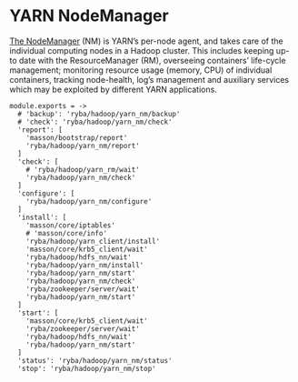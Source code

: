 
# YARN NodeManager

[The NodeManager](http://hadoop.apache.org/docs/current/hadoop-yarn/hadoop-yarn-site/YARN.htm) (NM) is YARN’s per-node agent,
and takes care of the individual
computing nodes in a Hadoop cluster. This includes keeping up-to date with the
ResourceManager (RM), overseeing containers’ life-cycle management; monitoring
resource usage (memory, CPU) of individual containers, tracking node-health,
log’s management and auxiliary services which may be exploited by different YARN
applications.

    module.exports = ->
      # 'backup': 'ryba/hadoop/yarn_nm/backup'
      # 'check': 'ryba/hadoop/yarn_nm/check'
      'report': [
        'masson/bootstrap/report'
        'ryba/hadoop/yarn_nm/report'
      ]
      'check': [
        # 'ryba/hadoop/yarn_rm/wait'
        'ryba/hadoop/yarn_nm/check'
      ]
      'configure': [
        'ryba/hadoop/yarn_nm/configure'
      ]
      'install': [
        'masson/core/iptables'
        # 'masson/core/info'
        'ryba/hadoop/yarn_client/install'
        'masson/core/krb5_client/wait'
        'ryba/hadoop/hdfs_nn/wait'
        'ryba/hadoop/yarn_nm/install'
        'ryba/hadoop/yarn_nm/start'
        'ryba/hadoop/yarn_nm/check'
        'ryba/zookeeper/server/wait'
        'ryba/hadoop/yarn_nm/start'
      ]
      'start': [
        'masson/core/krb5_client/wait'
        'ryba/zookeeper/server/wait'
        'ryba/hadoop/hdfs_nn/wait'
        'ryba/hadoop/yarn_nm/start'
      ]
      'status': 'ryba/hadoop/yarn_nm/status'
      'stop': 'ryba/hadoop/yarn_nm/stop'
